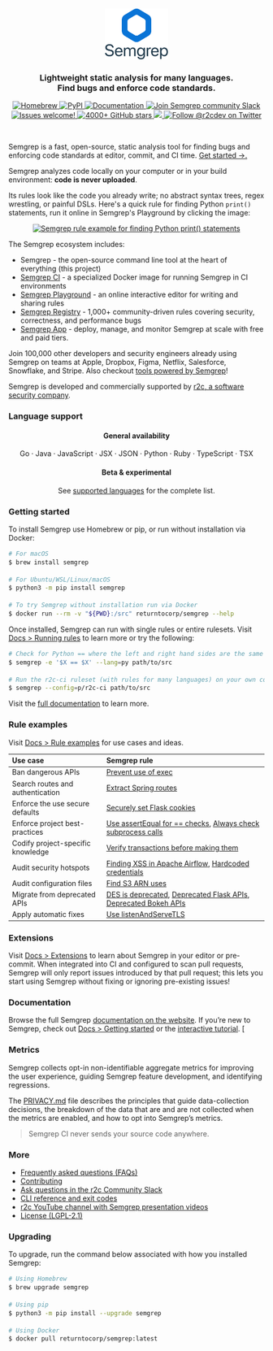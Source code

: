 </br>
<p align="center">
    <a href="https://semgrep.dev"><img src="https://raw.githubusercontent.com/returntocorp/semgrep/develop/semgrep.svg" height="100" alt="Semgrep logo"/></a>
</p>
<h3 align="center">
  Lightweight static analysis for many languages.
  </br>
  Find bugs and enforce code standards.
</h3>
<p align="center">
  <a href="https://formulae.brew.sh/formula/semgrep">
    <img src="https://img.shields.io/homebrew/v/semgrep?style=flat-square" alt="Homebrew" />
  </a>
  <a href="https://pypi.org/project/semgrep/">
    <img alt="PyPI" src="https://img.shields.io/pypi/v/semgrep?style=flat-square&color=blue">
  </a>
  <a href="https://semgrep.dev/docs/">
      <img src="https://img.shields.io/badge/docs-semgrep.dev-purple?style=flat-square" alt="Documentation" />
  </a>
  <a href="https://r2c.dev/slack">
    <img src="https://img.shields.io/badge/slack-700%2B%20members-green?style=flat-square" alt="Join Semgrep community Slack" />
  </a>
  <a href="https://github.com/returntocorp/semgrep/issues/new/choose">
    <img src="https://img.shields.io/badge/issues-welcome-green?style=flat-square" alt="Issues welcome!" />
  </a>
  <a href="https://github.com/returntocorp/semgrep#readme">
    <img src="https://img.shields.io/github/stars/returntocorp/semgrep?label=GitHub%20Stars&style=flat-square" alt="4000+ GitHub stars" />
  </a>
  <a href="https://hub.docker.com/r/returntocorp/semgrep">
    <img src="https://img.shields.io/docker/pulls/returntocorp/semgrep.svg" />
  </a>
  <a href="https://twitter.com/intent/follow?screen_name=r2cdev">
    <img src="https://img.shields.io/twitter/follow/r2cdev?label=Follow%20r2cdev&style=social&color=blue" alt="Follow @r2cdev on Twitter" />
  </a>
</p>
</br>

Semgrep is a fast, open-source, static analysis tool for finding bugs and enforcing code standards at editor, commit, and CI time. [Get started →.](#getting-started)

Semgrep analyzes code locally on your computer or in your build environment: **code is never uploaded**.

Its rules look like the code you already write; no abstract syntax trees, regex wrestling, or painful DSLs. Here's a quick rule for finding Python `print()` statements, run it online in Semgrep's Playground by clicking the image:

<p align="center">
    <a href="https://semgrep.dev/s/ievans:print-to-logger"><img src="https://github.com/returntocorp/semgrep/blob/develop/doc/playground-example.png" width="582" height="316" alt="Semgrep rule example for finding Python print() statements"/></a>
</p>

The Semgrep ecosystem includes:

- Semgrep - the open-source command line tool at the heart of everything (this project)
- [Semgrep CI](https://semgrep.dev/docs/semgrep-ci/) - a specialized Docker image for running Semgrep in CI environments
- [Semgrep Playground](https://semgrep.dev/editor) - an online interactive editor for writing and sharing rules
- [Semgrep Registry](https://semgrep.dev/explore) - 1,000+ community-driven rules covering security, correctness, and performance bugs
- [Semgrep App](https://semgrep.dev/manage) - deploy, manage, and monitor Semgrep at scale with free and paid tiers.

Join 100,000 other developers and security engineers already using Semgrep on teams at Apple, Dropbox, Figma, Netflix, Salesforce, Snowflake, and Stripe. Also checkout [tools powered by Semgrep](https://semgrep.dev/docs/extensions/#semgrep-as-an-engine)!

Semgrep is developed and commercially supported by [r2c, a software security company](https://r2c.dev).

### Language support

<h4 align="center">General availability</h4>
<p align="center">
Go · Java · JavaScript · JSX · JSON · Python · Ruby · TypeScript · TSX</br>
</p>
<h4 align="center">Beta & experimental</h4>
<p align="center">
See <a href="https://semgrep.dev/docs/status/">supported languages</a> for the complete list.
</p>

### Getting started

To install Semgrep use Homebrew or pip, or run without installation via Docker:

```sh
# For macOS
$ brew install semgrep

# For Ubuntu/WSL/Linux/macOS
$ python3 -m pip install semgrep

# To try Semgrep without installation run via Docker
$ docker run --rm -v "${PWD}:/src" returntocorp/semgrep --help
```

Once installed, Semgrep can run with single rules or entire rulesets. Visit [Docs > Running rules](https://semgrep.dev/docs/running-rules/) to learn more or try the following:

```sh
# Check for Python == where the left and right hand sides are the same (often a bug)
$ semgrep -e '$X == $X' --lang=py path/to/src

# Run the r2c-ci ruleset (with rules for many languages) on your own code!
$ semgrep --config=p/r2c-ci path/to/src
```

Visit the [full documentation](https://semgrep.dev/docs/getting-started/) to learn more.

### Rule examples

Visit [Docs > Rule examples](https://semgrep.dev/docs/writing-rules/rule-ideas/) for use cases and ideas.

| Use case                          | Semgrep rule                                                                                                                                                                                                                                                                                                                                           |
| :-------------------------------- | :----------------------------------------------------------------------------------------------------------------------------------------------------------------------------------------------------------------------------------------------------------------------------------------------------------------------------------------------------- |
| Ban dangerous APIs                | [Prevent use of exec](https://semgrep.dev/s/clintgibler:no-exec)                                                                                                                                                                                                                                                                                       |
| Search routes and authentication  | [Extract Spring routes](https://semgrep.dev/s/clintgibler:spring-routes)                                                                                                                                                                                                                                                                               |
| Enforce the use secure defaults   | [Securely set Flask cookies](https://semgrep.dev/s/dlukeomalley:flask-set-cookie)                                                                                                                                                                                                                                                                      |
| Enforce project best-practices    | [Use assertEqual for == checks](https://semgrep.dev/s/dlukeomalley:use-assertEqual-for-equality), [Always check subprocess calls](https://semgrep.dev/s/dlukeomalley:unchecked-subprocess-call)                                                                                                                                                        |
| Codify project-specific knowledge | [Verify transactions before making them](https://semgrep.dev/s/dlukeomalley:verify-before-make)                                                                                                                                                                                                                                                        |
| Audit security hotspots           | [Finding XSS in Apache Airflow](https://semgrep.dev/s/ievans:airflow-xss), [Hardcoded credentials](https://semgrep.dev/s/dlukeomalley:hardcoded-credentials)                                                                                                                                                                                           |
| Audit configuration files         | [Find S3 ARN uses](https://semgrep.dev/s/dlukeomalley:s3-arn-use)                                                                                                                                                                                                                                                                                      |
| Migrate from deprecated APIs      | [DES is deprecated](https://semgrep.dev/editor?registry=java.lang.security.audit.crypto.des-is-deprecated), [Deprecated Flask APIs](https://semgrep.dev/editor?registry=python.flask.maintainability.deprecated.deprecated-apis), [Deprecated Bokeh APIs](https://semgrep.dev/editor?registry=python.bokeh.maintainability.deprecated.deprecated_apis) |
| Apply automatic fixes             | [Use listenAndServeTLS](https://semgrep.dev/s/clintgibler:use-listenAndServeTLS)                                                                                                                                                                                                                                                                       |

### Extensions

Visit [Docs > Extensions](https://semgrep.dev/docs/extensions/) to learn about Semgrep in your editor or pre-commit. When integrated into CI and configured to scan pull requests, Semgrep will only report issues introduced by that pull request; this lets you start using Semgrep without fixing or ignoring pre-existing issues!

### Documentation

Browse the full Semgrep [documentation on the website](https://semgrep.dev/docs). If you’re new to Semgrep, check out [Docs > Getting started](https://semgrep.dev/docs/getting-started/) or the [interactive tutorial](https://semgrep.dev/learn).
[
### Metrics

Semgrep collects opt-in non-identifiable aggregate metrics for improving the user experience, guiding Semgrep feature development, and identifying regressions.

The [PRIVACY.md](privacy.md) file describes the principles that guide data-collection decisions, the breakdown of the data that are and are not collected when the metrics are enabled, and how to opt into Semgrep’s metrics.

> Semgrep CI never sends your source code anywhere.

### More

- [Frequently asked questions (FAQs)](https://semgrep.dev/docs/faq/)
- [Contributing](https://semgrep.dev/docs/contributing/)
- [Ask questions in the r2c Community Slack](https://r2c.dev/slack)
- [CLI reference and exit codes](https://semgrep.dev/docs/cli-usage)
- [r2c YouTube channel with Semgrep presentation videos](https://www.youtube.com/channel/UC5ahcFBorwzUTqPipFhjkWg)
- [License (LGPL-2.1)](LICENSE)

### Upgrading

To upgrade, run the command below associated with how you installed Semgrep:

```sh
# Using Homebrew
$ brew upgrade semgrep

# Using pip
$ python3 -m pip install --upgrade semgrep

# Using Docker
$ docker pull returntocorp/semgrep:latest
```
